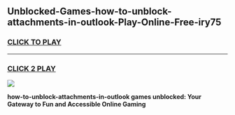 
## Unblocked-Games-how-to-unblock-attachments-in-outlook-Play-Online-Free-iry75
<h3>
<a href="https://premium76.site?title=how-to-unblock-attachments-in-outlook&ref=26A">CLICK TO PLAY</a></h3>
<hr>

<h3>
<a href="https://premium76.site?title=how-to-unblock-attachments-in-outlook&ref=26A">CLICK 2 PLAY</a>
  
</h3>

<a href="https://premium76.site?title=how-to-unblock-attachments-in-outlook&ref=26A"><img src="https://clearcache.store/games.png"></a>


**how-to-unblock-attachments-in-outlook games unblocked: Your Gateway to Fun and Accessible Online Gaming**
